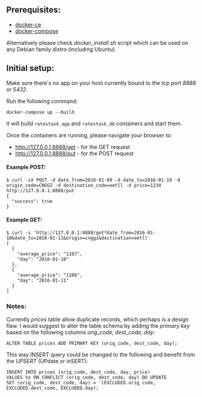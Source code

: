 ## Prerequisites:

* [docker-ce](https://docs.docker.com/engine/installation/)
* [docker-compose](https://docs.docker.com/compose/install/)

Alternatively please check *docker_install.sh* script which can be used on any Debian family distro (including Ubuntu).


## Initial setup:

Make sure there's no app on your host currently bound to the tcp port *8888* or *5432*.

Run the following command:

```
docker-compose up --build
```

It will build `ratestask_app` and `ratestask_db` containers and start them. 

Once the containers are running, please navigate your browser to:

* http://127.0.0.1:8888/get - for the GET request
* http://127.0.0.1:8888/put - for the POST request


#### Example POST:

```
$ curl -sX POST -d date_from=2016-01-09 -d date_to=2016-01-19 -d origin_code=CNGGZ -d destination_code=eetll -d price=1234 http://127.0.0.1:8888/put
{
  "success": true
}
```

#### Example GET:
```
$ curl -s 'http://127.0.0.1:8888/get?date_from=2016-01-10&date_to=2016-01-11&origin=cnggz&destination=eetll'
[
  {
    "average_price": "1187",
    "day": "2016-01-10"
  },
  {
    "average_price": "1186",
    "day": "2016-01-11"
  }
]
```

### Notes:

Currently *prices* table allow duplicate records, which perhaps is a design flaw. I would suggest to alter
the table schema by adding the *primary key* based on the following columns *orig_code, dest_code, day*:

```
ALTER TABLE prices ADD PRIMARY KEY (orig_code, dest_code, day);
```

This way INSERT query could be changed to the following and benefit from the *UPSERT* (UPdate or inSERT):

```
INSERT INTO prices (orig_code, dest_code, day, price)
VALUES %s ON CONFLICT (orig_code, dest_code, day) DO UPDATE
SET (orig_code, dest_code, day) = '(EXCLUDED.orig_code, EXCLUDED.dest_code, EXCLUDED.day);
```
